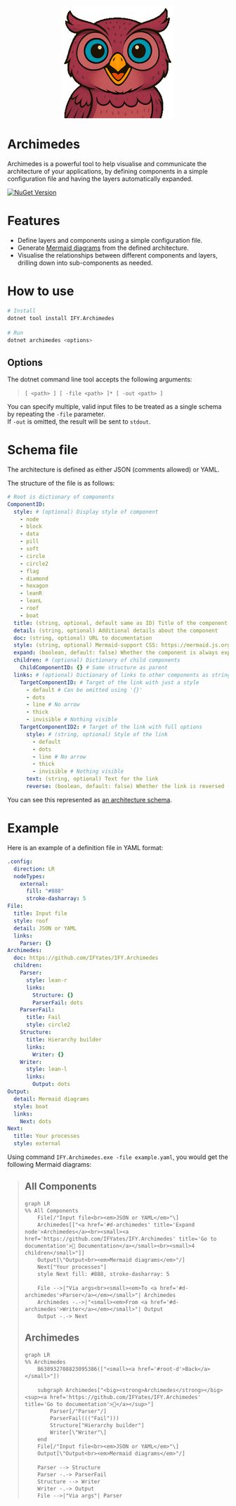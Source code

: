 ﻿<div align="center">

![Archie](archie-256.png)

</div>

# Archimedes
Archimedes is a powerful tool to help visualise and communicate the architecture of your applications, by defining components in a simple configuration file and having the layers automatically expanded.

[![NuGet Version](https://img.shields.io/nuget/v/IFY.Archimedes?label=nuget%20tool)
](https://www.nuget.org/packages/IFY.Archimedes/)

# Features
- Define layers and components using a simple configuration file.
- Generate [Mermaid diagrams](https://mermaid.js.org) from the defined architecture.
- Visualise the relationships between different components and layers, drilling down into sub-components as needed.

# How to use
```sh
# Install
dotnet tool install IFY.Archimedes

# Run
dotnet archimedes <options>
```

## Options
The dotnet command line tool accepts the following arguments:
> `[ <path> ] [ -file <path> ]* [ -out <path> ]`

You can specify multiple, valid input files to be treated as a single schema by repeating the `-file` parameter.  
If `-out` is omitted, the result will be sent to `stdout`.

# Schema file
The architecture is defined as either JSON (comments allowed) or YAML.

The structure of the file is as follows:
```yaml
# Root is dictionary of components
ComponentID:
  style: # (optional) Display style of component
    - node
    - block
    - data
    - pill
    - soft
    - circle
    - circle2
    - flag
    - diamond
    - hexagon
    - leanR
    - leanL
    - roof
    - boat
  title: (string, optional, default same as ID) Title of the component
  detail: (string, optional) Additional details about the component
  doc: (string, optional) URL to documentation
  style: (string, optional) Mermaid-support CSS: https://mermaid.js.org/syntax/flowchart.html#styling-a-node
  expand: (boolean, default: false) Whether the component is always expanded
  children: # (optional) Dictionary of child components
    ChildComponentID: {} # Same structure as parent
  links: # (optional) Dictionary of links to other components as string or object
    TargetComponentID: # Target of the link with just a style
      - default # Can be omitted using '{}'
      - dots
      - line # No arrow
      - thick
      - invisible # Nothing visible
    TargetComponentID2: # Target of the link with full options
      style: # (string, optional) Style of the link
        - default
        - dots
        - line # No arrow
        - thick
        - invisible # Nothing visible
      text: (string, optional) Text for the link
      reverse: (boolean, default: false) Whether the link is reversed (target to source)
```

You can see this represented as [an architecture schema](docs/Archimedes.md).

# Example
Here is an example of a definition file in YAML format:
```yaml
.config:
  direction: LR
  nodeTypes:
    external:
      fill: "#888"
      stroke-dasharray: 5
File:
  title: Input file
  style: roof
  detail: JSON or YAML
  links:
    Parser: {}
Archimedes:
  doc: https://github.com/IFYates/IFY.Archimedes
  children:
    Parser:
      style: lean-r
      links:
        Structure: {}
        ParserFail: dots
    ParserFail:
      title: Fail
      style: circle2
    Structure:
      title: Hierarchy builder
      links:
        Writer: {}
    Writer:
      style: lean-l
      links:
        Output: dots
Output:
  detail: Mermaid diagrams
  style: boat
  links:
    Next: dots
Next:
  title: Your processes
  style: external
```

Using command `IFY.Archimedes.exe -file example.yaml`, you would get the following Mermaid diagrams:

<span id="root-d"></span>
> ## All Components
> 
> ```mermaid
> graph LR
> %% All Components
>     File[/"Input file<br><em>JSON or YAML</em>"\]
>     Archimedes[["<a href='#d-archimedes' title='Expand node'>Archimedes</a><br><small><a href='https://github.com/IFYates/IFY.Archimedes' title='Go to documentation'>📖 Documentation</a></small><br><small>4 children</small>"]]
>     Output[\"Output<br><em>Mermaid diagrams</em>"/]
>     Next["Your processes"]
>     style Next fill: #888, stroke-dasharray: 5
> 
>     File -->|"Via args<br><small><em>To <a href='#d-archimedes'>Parser</a></em></small>"| Archimedes
>     Archimedes -.->|"<small><em>From <a href='#d-archimedes'>Writer</a></em></small>"| Output
>     Output -.-> Next
> ```
> 
> <span id="d-archimedes"></span>
> ## Archimedes
> 
> ```mermaid
> graph LR
> %% Archimedes
>     B638932708823095386(["<small><a href='#root-d'>Back</a></small>"])
> 
>     subgraph Archimedes["<big><strong>Archimedes</strong></big> <sup><a href='https://github.com/IFYates/IFY.Archimedes' title='Go to documentation'>📖</a></sup>"]
>         Parser[/"Parser"/]
>         ParserFail((("Fail")))
>         Structure["Hierarchy builder"]
>         Writer[\"Writer"\]
>     end
>     File[/"Input file<br><em>JSON or YAML</em>"\]
>     Output[\"Output<br><em>Mermaid diagrams</em>"/]
> 
>     Parser --> Structure
>     Parser -.-> ParserFail
>     Structure --> Writer
>     Writer -.-> Output
>     File -->|"Via args"| Parser
> ```
